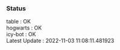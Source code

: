 ### Status


table : OK  
hogwarts : OK  
icy-bot : OK  
Latest Update : 2022-11-03 11:08:11.481923
